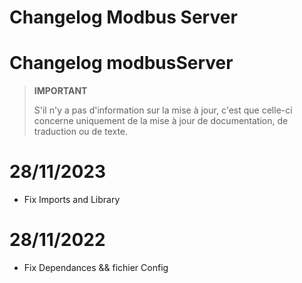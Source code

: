 # Changelog Modbus Server

# Changelog modbusServer

>**IMPORTANT**
>
>S'il n'y a pas d'information sur la mise à jour, c'est que celle-ci concerne uniquement de la mise à jour de documentation, de traduction ou de texte.



# 28/11/2023

- Fix Imports and Library



# 28/11/2022

- Fix Dependances && fichier Config
